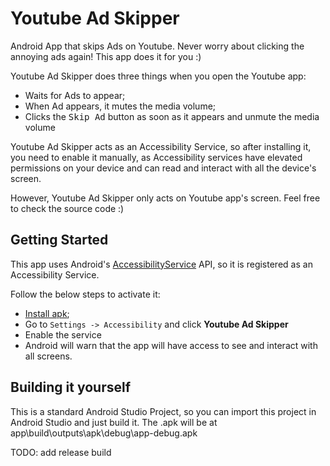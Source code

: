 # Youtube Ad Skipper

Android App that skips Ads on Youtube. Never worry about clicking the annoying ads again! This app does it for you :)

Youtube Ad Skipper does three things when you open the Youtube app:
- Waits for Ads to appear;
- When Ad appears, it mutes the media volume;
- Clicks the <kbd>Skip Ad</kbd> button as soon as it appears and unmute the media volume

Youtube Ad Skipper acts as an Accessibility Service, so after installing it, you need to enable it manually, as Accessibility services have elevated permissions on your device and can read and interact with all the device's screen.

However, Youtube Ad Skipper only acts on Youtube app's screen. Feel free to check the source code :)

## Getting Started

This app uses Android's [AccessibilityService](https://developer.android.com/guide/topics/ui/accessibility/service) API, so it is registered as an Accessibility Service.

Follow the below steps to activate it:

- [Install apk](https://github.com/alfeugds/youtubeadskipper/releases/latest);
- Go to `Settings -> Accessibility` and click **Youtube Ad Skipper**
- Enable the service
- Android will warn that the app will have access to see and interact with all screens. 

## Building it yourself

This is a standard Android Studio Project, so you can import this project in Android Studio and just build it.
The .apk will be at app\build\outputs\apk\debug\app-debug.apk

TODO: add release build
